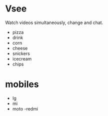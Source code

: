 # Vsee
Watch videos simultaneously, change and chat. 
- pizza
- drink
- corn
- cheese
- snickers
- icecream
- chips

# mobiles
- lg
- mi
- moto
-redmi

